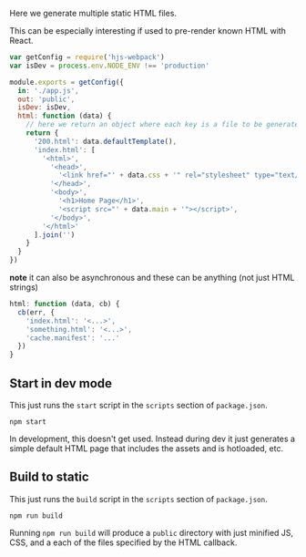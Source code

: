 Here we generate multiple static HTML files.

This can be especially interesting if used to pre-render known HTML with React.

```js
var getConfig = require('hjs-webpack')
var isDev = process.env.NODE_ENV !== 'production'

module.exports = getConfig({
  in: './app.js',
  out: 'public',
  isDev: isDev,
  html: function (data) {
    // here we return an object where each key is a file to be generated
    return {
      '200.html': data.defaultTemplate(),
      'index.html': [
        '<html>',
          '<head>',
            '<link href="' + data.css + '" rel="stylesheet" type="text/css" />',
          '</head>',
          '<body>',
            '<h1>Home Page</h1>',
            '<script src="' + data.main + '"></script>',
          '</body>',
        '</html>'
      ].join('')
    }
  }
})
```

**note** it can also be asynchronous and these can be anything (not just HTML strings)

```js
html: function (data, cb) {
  cb(err, {
    'index.html': '<...>',
    'something.html': '<...>',
    'cache.manifest': '...'
  })
}
```

## Start in dev mode

This just runs the `start` script in the `scripts` section of `package.json`.

```
npm start
```

In development, this doesn't get used. Instead during dev it just generates a simple default HTML page that includes the assets and is hotloaded, etc.

## Build to static

This just runs the `build` script in the `scripts` section of `package.json`.

```
npm run build
```

Running `npm run build` will produce a `public` directory with just minified JS, CSS, and a each of the files specified by the HTML callback.
